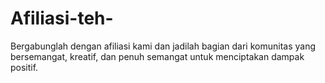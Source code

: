 # Afiliasi-teh-
Bergabunglah dengan afiliasi kami dan jadilah bagian dari komunitas yang bersemangat, kreatif, dan penuh semangat untuk menciptakan dampak positif.
